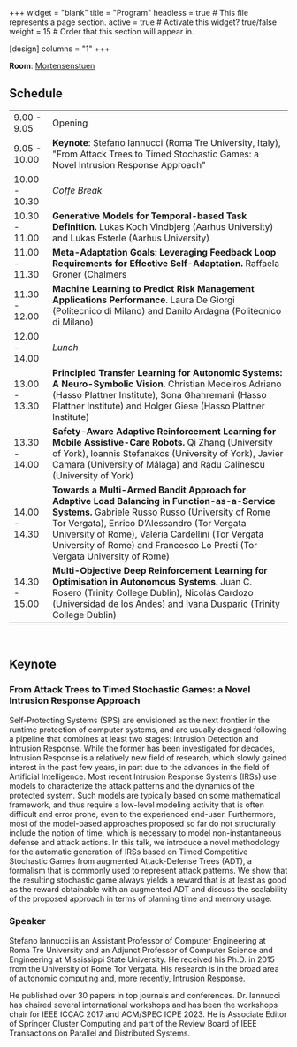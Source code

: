 +++
widget = "blank" 
title = "Program"
headless = true  # This file represents a page section.
active = true  # Activate this widget? true/false
weight = 15  # Order that this section will appear in.

[design]
columns = "1"
+++

**Room**: [Mortensenstuen](https://2024.acsos.org/room/acsos-2024-venue-mortensenstuen)

## Schedule

|||
|----|---|
|9.00 - 9.05|Opening|
|9.05 - 10.00| **Keynote**: Stefano Iannucci (Roma Tre University, Italy), "From Attack Trees to Timed Stochastic Games: a Novel Intrusion Response Approach"
|10.00 - 10.30| *Coffe Break*
|10.30 - 11.00 | **Generative Models for Temporal-based Task Definition.** Lukas Koch Vindbjerg (Aarhus University) and Lukas Esterle (Aarhus University)
|11.00 - 11.30 | **Meta-Adaptation Goals: Leveraging Feedback Loop Requirements for Effective Self-Adaptation.** Raffaela Groner (Chalmers | University of Gothenburg), Ricardo Caldas (Chalmers University of Technology) and Rebekka Wohlrab (Chalmers | University of Gothenburg)
|11.30 - 12.00| **Machine Learning to Predict Risk Management Applications Performance.** Laura De Giorgi (Politecnico di Milano) and Danilo Ardagna (Politecnico di Milano)
|12.00 - 14.00| *Lunch*
|13.00 - 13.30| **Principled Transfer Learning for Autonomic Systems: A Neuro-Symbolic Vision.** Christian Medeiros Adriano (Hasso Plattner Institute), Sona Ghahremani (Hasso Plattner Institute) and Holger Giese (Hasso Plattner Institute)
|13.30 - 14.00| **Safety-Aware Adaptive Reinforcement Learning for Mobile Assistive-Care Robots.** Qi Zhang (University of York), Ioannis Stefanakos (University of York), Javier Camara (University of Málaga) and Radu Calinescu (University of York)
|14.00 - 14.30| **Towards a Multi-Armed Bandit Approach for Adaptive Load Balancing in Function-as-a-Service Systems.** Gabriele Russo Russo (University of Rome Tor Vergata), Enrico D’Alessandro (Tor Vergata University of Rome), Valeria Cardellini (Tor Vergata University of Rome) and Francesco Lo Presti (Tor Vergata University of Rome)
|14.30 - 15.00| **Multi-Objective Deep Reinforcement Learning for Optimisation in Autonomous Systems.** Juan C. Rosero (Trinity College Dublin), Nicolás Cardozo (Universidad de los Andes) and Ivana Dusparic (Trinity College Dublin)

<br/>

## Keynote

### From Attack Trees to Timed Stochastic Games: a Novel Intrusion Response Approach

Self-Protecting Systems (SPS) are envisioned as the next frontier in the runtime protection of computer systems, and are usually designed following a pipeline that combines at least two stages: Intrusion Detection and Intrusion Response. While the former has been investigated for decades, Intrusion Response is a relatively new field of research, which slowly gained interest in the past few years, in part due to the advances in the field of Artificial Intelligence. Most recent Intrusion Response Systems (IRSs) use models to characterize the attack patterns and the dynamics of the protected system. Such models are typically based on some mathematical framework, and thus require a low-level modeling activity that is often difficult and error prone, even to the experienced end-user. Furthermore, most of the model-based approaches proposed so far do not structurally include the notion of time, which is necessary to model non-instantaneous defense and attack actions. In this talk, we introduce a novel methodology for the automatic generation of IRSs based on Timed Competitive Stochastic Games from augmented Attack-Defense Trees (ADT), a formalism that is commonly used to represent attack patterns. We show that the resulting stochastic game always yields a reward that is at least as good as the reward obtainable with an augmented ADT and discuss the scalability of the proposed approach in terms of planning time and memory usage.

### Speaker
Stefano Iannucci is an Assistant Professor of Computer Engineering at Roma Tre University and an Adjunct Professor of Computer Science and Engineering at Mississippi State University. He received his Ph.D. in 2015 from the University of Rome Tor Vergata. His research is in the broad area of autonomic computing and, more recently, Intrusion Response.

He published over 30 papers in top journals and conferences. Dr. Iannucci has chaired several international workshops and has been the workshops chair for IEEE ICCAC 2017 and ACM/SPEC ICPE 2023. He is Associate Editor of Springer Cluster Computing and part of the Review Board of IEEE Transactions on Parallel and Distributed Systems.
